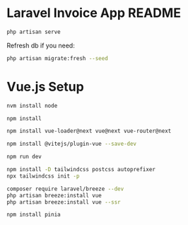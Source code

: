 # Laravel Invoice App README

```bash
php artisan serve
```

Refresh db if you need:

```bash
php artisan migrate:fresh --seed
```

# Vue.js Setup


```bash
nvm install node
```

```bash
npm install
```

```bash
npm install vue-loader@next vue@next vue-router@next
```
```bash
npm install @vitejs/plugin-vue --save-dev
```
```bash
npm run dev
```


```bash
npm install -D tailwindcss postcss autoprefixer
npx tailwindcss init -p
```


```bash
composer require laravel/breeze --dev
php artisan breeze:install vue
php artisan breeze:install vue --ssr

```


```bash
npm install pinia
```

